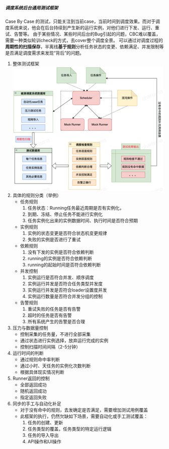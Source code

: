 ##### 调度系统后台通用测试框架
Case By Case 的测试，只能关注到当前case，当前时间到调度效果。而对于调度系统来说，他会在后台持续到产生新的运行实例，对他们进行下发、运行、重试、告警等。
由于某些情况、某些时间后台的Bug引起的问题，CBC难以覆盖，需要一种类似轮训check的方式，去cover整个调度全景。
可以通过对调度过程的**周期性的扫描保存**，半离线**基于规则**分析任务状态的变更、依赖满足、并发限制等是否满足调度需求来发现“背后”的问题。

1. 整体测试框架
   <img src="doc_pic/unit_scheduler_backend_test.png" alt="软件系统抽象" width="800"/>
2. 具体的规则分类（举例）
   * 任务规则
     1. 任务状态：Running任务最近周期是否有实例化，
     2. 到期、冻结、停止任务不能进行实例化
     3. 任务实例化出来的实例数据时间、执行时间是否符合预期
   * 实例规则
     1. 实例的状态变更是否符合状态机变更规律
     2. 失败的实例是否进行了重试
   * 依赖规则
     1. 没有下发的实例是否符合依赖判断
     2. running的实例是否符合依赖判断
     3. running的起始时间是否符合依赖判断
   * 并发控制
     1. 实例运行是否符合并发、顺序调度
     2. 实例运行并发是否符合任务类型并发度
     3. 实例运行并发是否符合loader设置度并发
     4. 实例运行数量是否符合并发分组的控制
   * 告警规则
     1. 重试失败的任务是否有告警
     2. 超时的任务是否有告警
     3. 所有系统产生的告警是否合理
3. 压力与数据量控制
   * 控制采集的任务量，不进行全部采集
   * 通过状态进行实例选择，放弃运行完成的实例
   * 控制扫描时间间隔（2-5分钟）
4. 运行时间的判断
   * 通过规则命中率判断
   * 通过小时、天任务的实例化次数判断
   * 根据具体现实情况判断
5. Runner返回的控制
   * 全部返回成功
   * 随机返回成功
   * 指定返回失败
6. 同步的手工与自动化补足
   * 对于没有命中的规则，去发确定是否满足，需要增加测试用例覆盖
   * 此框架的执行，仍然欠缺如下场景，需要自动化或手工测试覆盖：
     1. 任务的创建、更新
     2. 任务类型的覆盖，任务类型的特定运行逻辑
     3. 任务的导入导出
     4. API操作和UI操作
